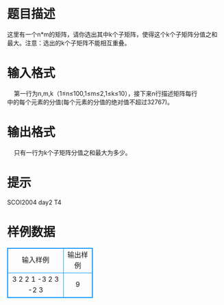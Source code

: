 # 

 
 # 题目描述 
这里有一个n*m的矩阵，请你选出其中k个子矩阵，使得这个k个子矩阵分值之和<BR>最大。注意：选出的k个子矩阵不能相互重叠。 

 
 # 输入格式 
&nbsp;&nbsp;&nbsp;&nbsp;第一行为n,m,k（1≤n≤100,1≤m≤2,1≤k≤10），接下来n行描述矩阵每行<BR>中的每个元素的分值(每个元素的分值的绝对值不超过32767)。 

 
 # 输出格式 
&nbsp;&nbsp;&nbsp;&nbsp;只有一行为k个子矩阵分值之和最大为多少。 

 
 # 提示 
SCOI2004&nbsp;day2&nbsp;T4 
# 样例数据
<style>
        table,table tr th, table tr td { border:1px solid #0094ff; }
        table { width: 200px; min-height: 25px; line-height: 25px; text-align: center; border-collapse: collapse;}   
    </style>
<table>
	<tr>
		<td>输入样例</td>
		<td>输出样例</td>
	</tr>
<tr><td>3 2 2
1 -3
2 3
-2 3
</td><td>9
</td></tr></table>
